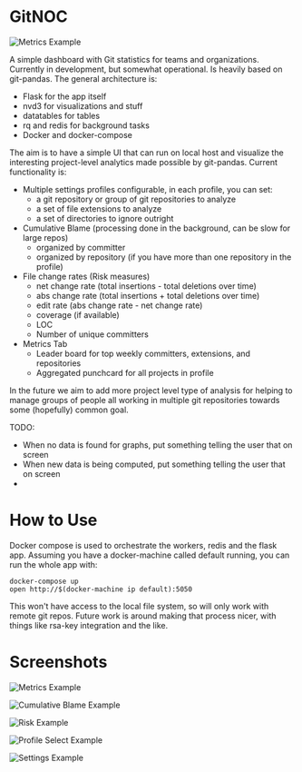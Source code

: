 GitNOC
======

![Metrics Example](https://raw.githubusercontent.com/wdm0006/gitnoc/master/img/metrics_example.png)

A simple dashboard with Git statistics for teams and organizations. 
Currently in development, but somewhat operational. Is heavily
based on git-pandas.  The general architecture is:

 * Flask for the app itself
 * nvd3 for visualizations and stuff
 * datatables for tables
 * rq and redis for background tasks
 * Docker and docker-compose
 
The aim is to have a simple UI that can run on local host and visualize the interesting project-level analytics made possible
by git-pandas. Current functionality is:

 * Multiple settings profiles configurable, in each profile, you can set:
    * a git repository or group of git repositories to analyze
    * a set of file extensions to analyze
    * a set of directories to ignore outright
 * Cumulative Blame (processing done in the background, can be slow for large repos)   
    * organized by committer
    * organized by repository (if you have more than one repository in the profile)
 * File change rates (Risk measures)
    * net change rate (total insertions - total deletions over time)
    * abs change rate (total insertions + total deletions over time)
    * edit rate (abs change rate - net change rate)
    * coverage (if available)
    * LOC
    * Number of unique committers
 * Metrics Tab
    * Leader board for top weekly committers, extensions, and repositories
    * Aggregated punchcard for all projects in profile
    
In the future we aim to add more project level type of analysis for helping to manage groups of people all working in 
multiple git repositories towards some (hopefully) common goal.

TODO:

 * When no data is found for graphs, put something telling the user that on screen
 * When new data is being computed, put something telling the user that on screen
 * 
 
How to Use
==========

Docker compose is used to orchestrate the workers, redis and the flask
app.  Assuming you have a docker-machine called default running, you can
run the whole app with:

    docker-compose up
    open http://$(docker-machine ip default):5050

This won't have access to the local file system, so will only work with
remote git repos. Future work is around making that process nicer, with
things like rsa-key integration and the like.

Screenshots
===========

![Metrics Example](https://raw.githubusercontent.com/wdm0006/gitnoc/master/img/metrics_example.png)

![Cumulative Blame Example](https://raw.githubusercontent.com/wdm0006/gitnoc/master/img/cumulative_blame_example.png)

![Risk Example](https://raw.githubusercontent.com/wdm0006/gitnoc/master/img/risk_example.png)

![Profile Select Example](https://raw.githubusercontent.com/wdm0006/gitnoc/master/img/profile_select_example.png)

![Settings Example](https://raw.githubusercontent.com/wdm0006/gitnoc/master/img/settings_example.png)